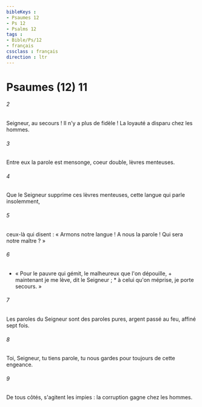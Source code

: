 ```yaml
---
bibleKeys : 
- Psaumes 12
- Ps 12
- Psalms 12
tags : 
- Bible/Ps/12
- français
cssclass : français
direction : ltr
---
```


# Psaumes (12) 11

###### 2
Seigneur, au secours ! Il n'y a plus de fidèle ! La loyauté a disparu chez les hommes.
###### 3
Entre eux la parole est mensonge, coeur double, lèvres menteuses.
###### 4
Que le Seigneur supprime ces lèvres menteuses, cette langue qui parle insolemment,
###### 5
ceux-là qui disent : « Armons notre langue ! A nous la parole ! Qui sera notre maître ? »
###### 6
- « Pour le pauvre qui gémit, le malheureux que l'on dépouille, + maintenant je me lève, dit le Seigneur ; * à celui qu'on méprise, je porte secours. »
###### 7
Les paroles du Seigneur sont des paroles pures, argent passé au feu, affiné sept fois.
###### 8
Toi, Seigneur, tu tiens parole, tu nous gardes pour toujours de cette engeance.
###### 9
De tous côtés, s'agitent les impies : la corruption gagne chez les hommes.
